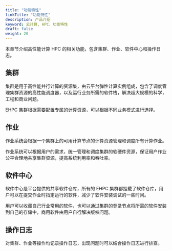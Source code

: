 ```yaml
---
title: "功能特性"
linkTitle: "功能特性"
description: 产品介绍
keyword: 云计算, HPC，功能特性
draft: false
weight: 20
---
```


本章节介绍高性能计算 HPC 的相关功能，包含集群、作业、软件中心和操作日志。

## 集群

集群是用于高性能并行计算的资源集，由云平台弹性计算实例组成，包含了调度管理集群资源的高性能调度器，以及运行业务所需的软件栈，解决超大规模的科学，工程和商业问题。

EHPC 集群根据需要配置专属的计算资源，可以根据不同业务模式进行选择。

## 作业

作业系统会根据一个集群上的可用计算节点的计算资源管理和调度所有计算作业。

作业系统可以根据用户的需求，统一管理和调度集群的软硬件资源，保证用户作业公平合理地共享集群资源，提高系统利用率和吞吐率。


## 软件中心

软件中心是平台提供的共享软件仓库，所有的 EHPC 集群都挂载了软件仓库，用户可以在提交作业时指定运行的软件，减少了软件安装调试的一些时间。

用户可以收藏自己行业常用的软件，也可以通过集群的登录节点将所需的软件安装到自己的存储中，商用软件由用户自行解决版权问题。

## 操作日志

对集群、作业等操作均记录操作日志，出现问题时可以结合操作日志进行排查。



